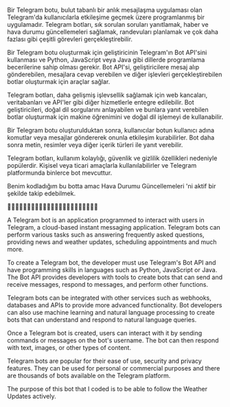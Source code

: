 Bir Telegram botu, bulut tabanlı bir anlık mesajlaşma uygulaması olan Telegram'da kullanıcılarla etkileşime geçmek üzere programlanmış bir uygulamadır. Telegram botları, sık sorulan soruları yanıtlamak, haber ve hava durumu güncellemeleri sağlamak, randevuları planlamak ve çok daha fazlası gibi çeşitli görevleri gerçekleştirebilir.

Bir Telegram botu oluşturmak için geliştiricinin Telegram'ın Bot API'sini kullanması ve Python, JavaScript veya Java gibi dillerde programlama becerilerine sahip olması gerekir. Bot API'si, geliştiricilere mesaj alıp gönderebilen, mesajlara cevap verebilen ve diğer işlevleri gerçekleştirebilen botlar oluşturmak için araçlar sağlar.

Telegram botları, daha gelişmiş işlevsellik sağlamak için web kancaları, veritabanları ve API'ler gibi diğer hizmetlerle entegre edilebilir. Bot geliştiricileri, doğal dil sorgularını anlayabilen ve bunlara yanıt verebilen botlar oluşturmak için makine öğrenimini ve doğal dil işlemeyi de kullanabilir.

Bir Telegram botu oluşturulduktan sonra, kullanıcılar botun kullanıcı adına komutlar veya mesajlar göndererek onunla etkileşim kurabilirler. Bot daha sonra metin, resimler veya diğer içerik türleri ile yanıt verebilir.

Telegram botları, kullanım kolaylığı, güvenlik ve gizlilik özellikleri nedeniyle popülerdir. Kişisel veya ticari amaçlarla kullanılabilirler ve Telegram platformunda binlerce bot mevcuttur.

Benim kodladığım bu botta amac Hava Durumu Güncellemeleri 'ni aktif bir şekilde takip edebilmek.

🚀🚀🚀🚀🚀🚀🚀🚀🚀🚀🚀🚀🚀🚀🚀🚀🚀🚀🚀🚀🚀🚀🚀


A Telegram bot is an application programmed to interact with users in Telegram, a cloud-based instant messaging application. Telegram bots can perform various tasks such as answering frequently asked questions, providing news and weather updates, scheduling appointments and much more.

To create a Telegram bot, the developer must use Telegram's Bot API and have programming skills in languages ​​such as Python, JavaScript or Java. The Bot API provides developers with tools to create bots that can send and receive messages, respond to messages, and perform other functions.

Telegram bots can be integrated with other services such as webhooks, databases and APIs to provide more advanced functionality. Bot developers can also use machine learning and natural language processing to create bots that can understand and respond to natural language queries.

Once a Telegram bot is created, users can interact with it by sending commands or messages on the bot's username. The bot can then respond with text, images, or other types of content.

Telegram bots are popular for their ease of use, security and privacy features. They can be used for personal or commercial purposes and there are thousands of bots available on the Telegram platform.

The purpose of this bot that I coded is to be able to follow the Weather Updates actively.
